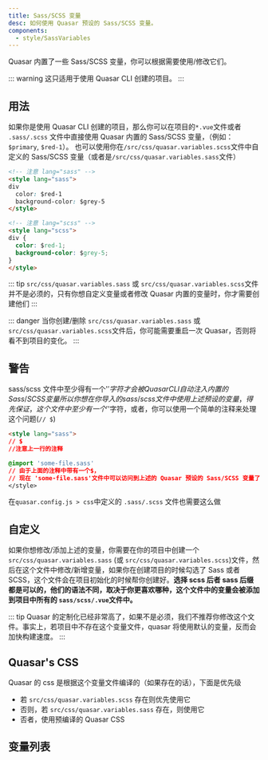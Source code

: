 ```yaml
---
title: Sass/SCSS 变量
desc: 如何使用 Quasar 预设的 Sass/SCSS 变量。
components:
  - style/SassVariables
---
```

Quasar 内置了一些 Sass/SCSS 变量，你可以根据需要使用/修改它们。

::: warning
这只适用于使用 Quasar CLI 创建的项目。
:::

## 用法
如果你是使用 Quasar CLI 创建的项目，那么你可以在项目的`*.vue`文件或者 `.sass/.scss` 文件中直接使用 Quasar 内置的 Sass/SCSS 变量，（例如：`$primary`, `$red-1`）。
也可以使用你在`/src/css/quasar.variables.scss`文件中自定义的 Sass/SCSS 变量（或者是`/src/css/quasar.variables.sass`文件）

```html
<!-- 注意 lang="sass" -->
<style lang="sass">
div
  color: $red-1
  background-color: $grey-5
</style>

<!-- 注意 lang="scss" -->
<style lang="scss">
div {
  color: $red-1;
  background-color: $grey-5;
}
</style>
```

::: tip
 `src/css/quasar.variables.sass` 或 `src/css/quasar.variables.scss`文件并不是必须的，只有你想自定义变量或者修改 Quasar 内置的变量时，你才需要创建他们
:::

::: danger
当你创建/删除 `src/css/quasar.variables.sass` 或 `src/css/quasar.variables.scss`文件后，你可能需要重启一次 Quasar，否则将看不到项目的变化。
:::

## 警告

sass/scss 文件中至少得有一个'$'字符才会被 Quasar CLI 自动注入内置的 Sass/SCSS 变量
所以你想在你导入的 sass/scss 文件中使用上述预设的变量，得先保证，这个文件中至少有一个'$'字符，或者，你可以使用一个简单的注释来处理这个问题(`// $`)
```html
<style lang="sass">
// $
//注意上一行的注释

@import 'some-file.sass'
// 由于上面的注释中带有一个$，
// 现在 'some-file.sass'文件中可以访问到上述的 Quasar 预设的 Sass/SCSS 变量了
</style>
```
在`quasar.config.js > css`中定义的 `.sass/.scss` 文件也需要这么做

## 自定义

如果你想修改/添加上述的变量，你需要在你的项目中创建一个`src/css/quasar.variables.sass` (或 `src/css/quasar.variables.scss`)文件，然后在这个文件中修改/新增变量，如果你在创建项目的时候勾选了 Sass 或者 SCSS，这个文件会在项目初始化的时候帮你创建好。**选择 scss 后者 sass 后缀都是可以的，他们的语法不同，取决于你更喜欢哪种，这个文件中的变量会被添加到项目中所有的 `sass/scss/.vue`文件中。**

::: tip
Quasar 的定制化已经非常高了，如果不是必须，我们不推荐你修改这个文件。事实上，若项目中不存在这个变量文件，quasar 将使用默认的变量，反而会加快构建速度。
:::

## Quasar's CSS
Quasar 的 css 是根据这个变量文件编译的（如果存在的话），下面是优先级
* 若 `src/css/quasar.variables.scss` 存在则优先使用它
* 否则，若 `src/css/quasar.variables.sass` 存在，则使用它
* 否者，使用预编译的 Quasar CSS

## 变量列表

<sass-variables />
